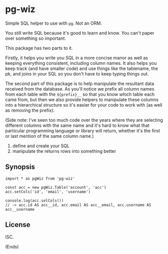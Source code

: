 # pg-wiz

Simple SQL helper to use with `pg`. Not an ORM.

You still write SQL because it's good to learn and know. You can't paper over
something so important.

This package has two parts to it.

Firstly, it helps you write you SQL in a more concise manor as well as keeping
everything consistent, including column names. It also helps you keep track
(and have smaller code) and use things like the tablename, the pk, and joins in
your SQL so you don't have to keep typing things out.

The second part of this package is to help manipulate the resultant data
received from the database. As you'll notice we prefix all column names from
each table with the `${prefix}__` so that you know which table each came from,
but then we also provide helpers to manipulate these columns into a
hierarchical structure so it's easier for your code to work with (as well as
removing the prefix).

(Side note: I've seen too much code over the years where they are selecting
different columns with the same name and it's hard to know what that particular
programming language or library will return, whether it's the first or last
mention of the same column name.)

1. define and create your SQL
2. manipulate the returns rows into something better

## Synopsis

```
import * as pgWiz from 'pg-wiz'

const acc = new pgWiz.Table('account', 'acc')
acc.setCols('id', 'email', 'username')

console.log(acc.selCols())
// -> acc.id AS acc__id, acc.email AS acc__email, acc.username AS acc__username
```

## License

ISC.

(Ends)
